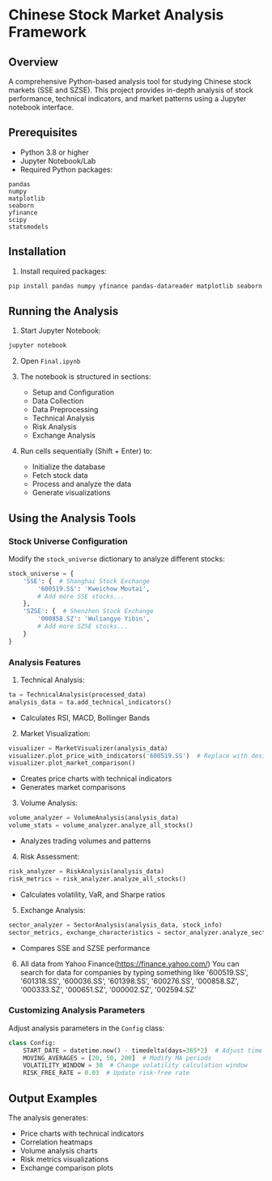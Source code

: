 # Chinese Stock Market Analysis Framework

## Overview
A comprehensive Python-based analysis tool for studying Chinese stock markets (SSE and SZSE). This project provides in-depth analysis of stock performance, technical indicators, and market patterns using a Jupyter notebook interface.

## Prerequisites
- Python 3.8 or higher
- Jupyter Notebook/Lab
- Required Python packages:
```
pandas
numpy
matplotlib
seaborn
yfinance
scipy
statsmodels
```

## Installation

1. Install required packages:
```bash
pip install pandas numpy yfinance pandas-datareader matplotlib seaborn scipy statsmodels tensorflow scikit-learn
```

## Running the Analysis

1. Start Jupyter Notebook:
```bash
jupyter notebook
```

2. Open `Final.ipynb`

3. The notebook is structured in sections:
   - Setup and Configuration
   - Data Collection
   - Data Preprocessing
   - Technical Analysis
   - Risk Analysis
   - Exchange Analysis

4. Run cells sequentially (Shift + Enter) to:
   - Initialize the database
   - Fetch stock data
   - Process and analyze the data
   - Generate visualizations

## Using the Analysis Tools

### Stock Universe Configuration
Modify the `stock_universe` dictionary to analyze different stocks:
```python
stock_universe = {
    'SSE': {  # Shanghai Stock Exchange
        '600519.SS': 'Kweichow Moutai',
        # Add more SSE stocks...
    },
    'SZSE': {  # Shenzhen Stock Exchange
        '000858.SZ': 'Wuliangye Yibin',
        # Add more SZSE stocks...
    }
}
```

### Analysis Features

1. Technical Analysis:
```python
ta = TechnicalAnalysis(processed_data)
analysis_data = ta.add_technical_indicators()
```
- Calculates RSI, MACD, Bollinger Bands

2. Market Visualization:
```python
visualizer = MarketVisualizer(analysis_data)
visualizer.plot_price_with_indicators('600519.SS')  # Replace with desired stock symbol
visualizer.plot_market_comparison()
```
- Creates price charts with technical indicators
- Generates market comparisons

3. Volume Analysis:
```python
volume_analyzer = VolumeAnalysis(analysis_data)
volume_stats = volume_analyzer.analyze_all_stocks()
```
- Analyzes trading volumes and patterns

4. Risk Assessment:
```python
risk_analyzer = RiskAnalysis(analysis_data)
risk_metrics = risk_analyzer.analyze_all_stocks()
```
- Calculates volatility, VaR, and Sharpe ratios

5. Exchange Analysis:
```python
sector_analyzer = SectorAnalysis(analysis_data, stock_info)
sector_metrics, exchange_characteristics = sector_analyzer.analyze_sectors()
```
- Compares SSE and SZSE performance

6. All data from Yahoo Finance(https://finance.yahoo.com/)
   You can search for data for companies by typing something like '600519.SS', '601318.SS', '600036.SS', '601398.SS', '600276.SS', '000858.SZ', '000333.SZ', '000651.SZ', '000002.SZ', '002594.SZ'

### Customizing Analysis Parameters
Adjust analysis parameters in the `Config` class:
```python
class Config:
    START_DATE = datetime.now() - timedelta(days=365*2)  # Adjust time period
    MOVING_AVERAGES = [20, 50, 200]  # Modify MA periods
    VOLATILITY_WINDOW = 30  # Change volatility calculation window
    RISK_FREE_RATE = 0.03  # Update risk-free rate
```

## Output Examples
The analysis generates:
- Price charts with technical indicators
- Correlation heatmaps
- Volume analysis charts
- Risk metrics visualizations
- Exchange comparison plots
